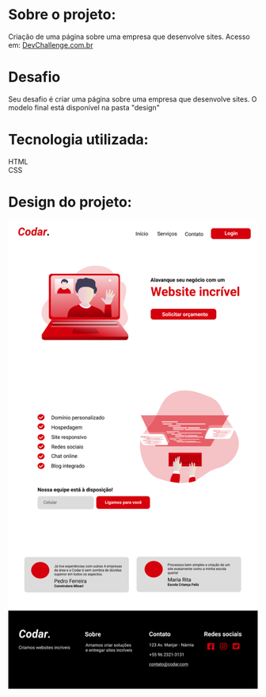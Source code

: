 # Sobre o projeto:
Criação de uma página sobre uma empresa que desenvolve sites. Acesso em: <a href="https://devchallenge.now.sh/"> DevChallenge.com.br</a>

# Desafio
Seu desafio é criar uma página sobre uma empresa que desenvolve sites. O modelo final está disponível na pasta "design"

# Tecnologia utilizada: 
HTML<br>
CSS

# Design do projeto:
<img src="design/desktop.png">
